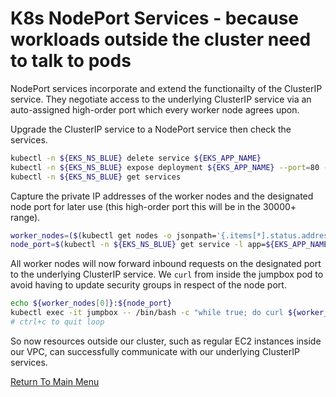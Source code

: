 # K8s NodePort Services - because workloads outside the cluster need to talk to pods

NodePort services incorporate and extend the functionailty of the ClusterIP service.
They negotiate access to the underlying ClusterIP service via an auto-assigned high-order port which every worker node agrees upon.

Upgrade the ClusterIP service to a NodePort service then check the services.
```bash
kubectl -n ${EKS_NS_BLUE} delete service ${EKS_APP_NAME}
kubectl -n ${EKS_NS_BLUE} expose deployment ${EKS_APP_NAME} --port=80 --type=NodePort # this will auto-assign a high-order port on ALL worker nodes
kubectl -n ${EKS_NS_BLUE} get services
```

Capture the private IP addresses of the worker nodes and the designated node port for later use (this high-order port this will be in the 30000+ range).
```bash
worker_nodes=($(kubectl get nodes -o jsonpath='{.items[*].status.addresses[?(@.type=="InternalIP")].address}'))
node_port=$(kubectl -n ${EKS_NS_BLUE} get service -l app=${EKS_APP_NAME} -o jsonpath='{.items[0].spec.ports[0].nodePort}')
```

All worker nodes will now forward inbound requests on the designated port to the underlying ClusterIP service.
We `curl` from inside the jumpbox pod to avoid having to update security groups in respect of the node port.
```bash
echo ${worker_nodes[0]}:${node_port}
kubectl exec -it jumpbox -- /bin/bash -c "while true; do curl ${worker_nodes[0]}:${node_port}; done"
# ctrl+c to quit loop
```

So now resources outside our cluster, such as regular EC2 instances inside our VPC, can successfully communicate with our underlying ClusterIP services.

[Return To Main Menu](/README.md)
